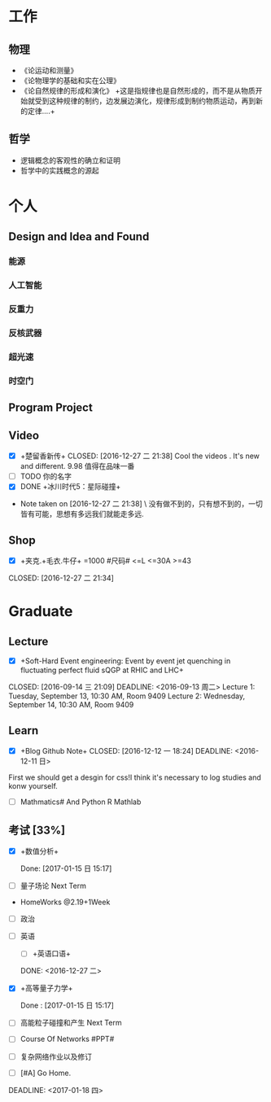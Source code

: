 # 工作
  
## 物理
- 《论运动和测量》
- 《论物理学的基础和实在公理》
- 《论自然规律的形成和演化》 +这是指规律也是自然形成的，而不是从物质开始就受到这种规律的制约，边发展边演化，规律形成到制约物质运动，再到新的定律....+

## 哲学
- 逻辑概念的客观性的确立和证明
- 哲学中的实践概念的源起


# 个人
## Design and Idea and Found
### 能源
### 人工智能
### 反重力
### 反核武器
### 超光速
### 时空门
## Program Project
## Video

- [x] +楚留香新传+
	CLOSED: [2016-12-27 二 21:38] 
	Cool the videos . It's new and different. 9.98 值得在品味一番
- [ ]  TODO 你的名字
- [x]  DONE +冰川时代5：星际碰撞+ 
- Note taken on [2016-12-27 二 21:38] \\
  没有做不到的，只有想不到的，一切皆有可能，思想有多远我们就能走多远.

## Shop

- [X] +夹克.+毛衣.牛仔+ =1000 #尺码# <=L <=30A >=43


CLOSED: [2016-12-27 二 21:34]


# Graduate
## Lecture
- [x] +Soft-Hard Event engineering: Event by event jet quenching in fluctuating perfect fluid sQGP at RHIC and LHC+


CLOSED: [2016-09-14 三 21:09] DEADLINE: <2016-09-13 周二>
Lecture 1: Tuesday, September 13, 10:30 AM,  Room 9409
Lecture 2: Wednesday, September 14, 10:30 AM, Room 9409

## Learn

- [x] +Blog Github Note+
CLOSED: [2016-12-12 一 18:24] DEADLINE: <2016-12-11 日>

First we should get a desgin for css!I think it's necessary to log studies and konw yourself.

- [ ] Mathmatics# And Python R Mathlab



## 考试 [33%]
- [x] +数值分析+


  Done: [2017-01-15 日 15:17]
- [ ] 量子场论 Next Term
- HomeWorks @2.19+1Week
- [ ] 政治
- [ ] 英语
  - [ ] +英语口语+
  
  
  DONE: <2016-12-27 二>
- [x] +高等量子力学+


  Done : [2017-01-15 日 15:17]
- [ ] 高能粒子碰撞和产生 Next Term
- [ ] Course Of Networks #PPT#
- [ ] 复杂网络作业以及修订
- [ ] [#A] Go Home.


DEADLINE: <2017-01-18 四>


